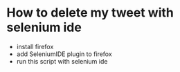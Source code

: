 # How to delete my tweet with selenium ide

* install firefox
* add SeleniumIDE plugin to firefox
* run this script with selenium ide
